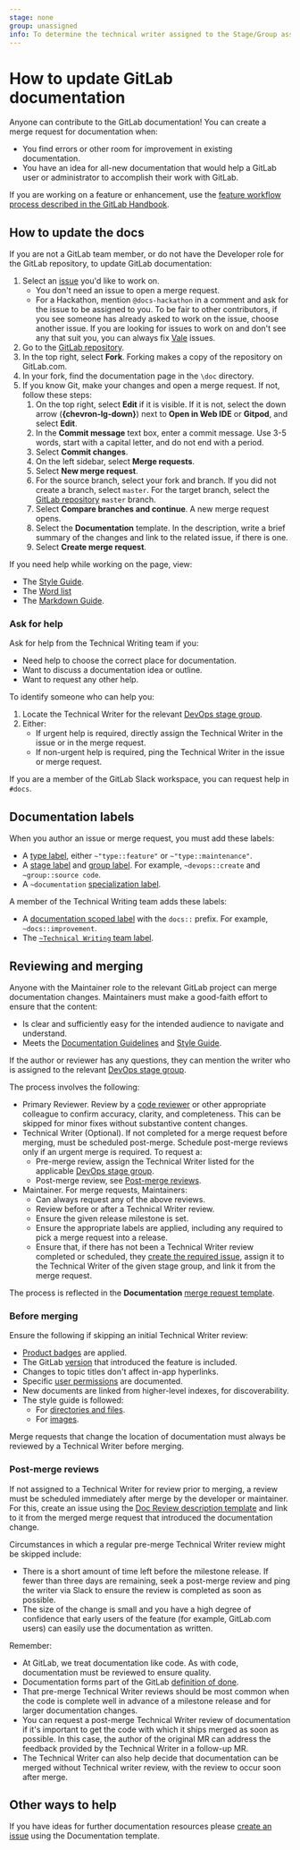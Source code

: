 ```yaml
---
stage: none
group: unassigned
info: To determine the technical writer assigned to the Stage/Group associated with this page, see https://about.gitlab.com/handbook/product/ux/technical-writing/#assignments
---
```


# How to update GitLab documentation

Anyone can contribute to the GitLab documentation! You can create a merge request for documentation when:

- You find errors or other room for improvement in existing documentation.
- You have an idea for all-new documentation that would help a GitLab user or administrator to
  accomplish their work with GitLab.

If you are working on a feature or enhancement, use the
[feature workflow process described in the GitLab Handbook](https://about.gitlab.com/handbook/product/ux/technical-writing/workflow/#documentation-for-a-product-change).

## How to update the docs

If you are not a GitLab team member, or do not have the Developer role for the GitLab repository, to update GitLab documentation:

1. Select an [issue](https://about.gitlab.com/handbook/product/ux/technical-writing/#community-contribution-opportunities) you'd like to work on.
   - You don't need an issue to open a merge request.
   - For a Hackathon, mention `@docs-hackathon` in a comment and ask for the issue to be assigned to you.
     To be fair to other contributors, if you see someone has already asked to work on the issue, choose another issue.
     If you are looking for issues to work on and don't see any that suit you, you can always fix [Vale](testing.md#vale) issues.
1. Go to the [GitLab repository](https://gitlab.com/gitlab-org/gitlab).
1. In the top right, select **Fork**. Forking makes a copy of the repository on GitLab.com.
1. In your fork, find the documentation page in the `\doc` directory.
1. If you know Git, make your changes and open a merge request.
   If not, follow these steps:
   1. On the top right, select **Edit** if it is visible. If it is not, select the down arrow (**{chevron-lg-down}**) next to **Open in Web IDE** or **Gitpod**, and select **Edit**.
   1. In the **Commit message** text box, enter a commit message. Use 3-5 words, start with a capital letter, and do not end with a period.
   1. Select **Commit changes**.
   1. On the left sidebar, select **Merge requests**.
   1. Select **New merge request**.
   1. For the source branch, select your fork and branch. If you did not create a branch, select `master`.
      For the target branch, select the [GitLab repository](https://gitlab.com/gitlab-org/gitlab) `master` branch.
   1. Select **Compare branches and continue**. A new merge request opens.
   1. Select the **Documentation** template. In the description, write a brief summary of the changes and link to the related issue, if there is one.
   1. Select **Create merge request**.

If you need help while working on the page, view:

- The [Style Guide](styleguide/index.md).
- The [Word list](styleguide/word_list.md)
- The [Markdown Guide](https://about.gitlab.com/handbook/markdown-guide/).

### Ask for help

Ask for help from the Technical Writing team if you:

- Need help to choose the correct place for documentation.
- Want to discuss a documentation idea or outline.
- Want to request any other help.

To identify someone who can help you:

1. Locate the Technical Writer for the relevant
   [DevOps stage group](https://about.gitlab.com/handbook/product/ux/technical-writing/#assignments).
1. Either:
   - If urgent help is required, directly assign the Technical Writer in the issue or in the merge request.
   - If non-urgent help is required, ping the Technical Writer in the issue or merge request.

If you are a member of the GitLab Slack workspace, you can request help in `#docs`.

## Documentation labels

When you author an issue or merge request, you must add these labels:

- A [type label](../contributing/issue_workflow.md#type-labels), either `~"type::feature"` or `~"type::maintenance"`.
- A [stage label](../contributing/issue_workflow.md#stage-labels) and [group label](../contributing/issue_workflow.md#group-labels).
  For example, `~devops::create` and `~group::source code`.
- A `~documentation` [specialization label](../contributing/issue_workflow.md#specialization-labels).

A member of the Technical Writing team adds these labels:

- A [documentation scoped label](../../user/project/labels.md#scoped-labels) with the
  `docs::` prefix. For example, `~docs::improvement`.
- The [`~Technical Writing` team label](../contributing/issue_workflow.md#team-labels).

## Reviewing and merging

Anyone with the Maintainer role to the relevant GitLab project can
merge documentation changes. Maintainers must make a good-faith effort to ensure that the content:

- Is clear and sufficiently easy for the intended audience to navigate and understand.
- Meets the [Documentation Guidelines](index.md) and [Style Guide](styleguide/index.md).

If the author or reviewer has any questions, they can mention the writer who is assigned to the relevant
[DevOps stage group](https://about.gitlab.com/handbook/product/ux/technical-writing/#assignments).

The process involves the following:

- Primary Reviewer. Review by a [code reviewer](https://about.gitlab.com/handbook/engineering/projects/)
  or other appropriate colleague to confirm accuracy, clarity, and completeness. This can be skipped
  for minor fixes without substantive content changes.
- Technical Writer (Optional). If not completed for a merge request before merging, must be scheduled
  post-merge. Schedule post-merge reviews only if an urgent merge is required. To request a:
  - Pre-merge review, assign the Technical Writer listed for the applicable
    [DevOps stage group](https://about.gitlab.com/handbook/product/ux/technical-writing/#assignments).
  - Post-merge review, see [Post-merge reviews](#post-merge-reviews).
- Maintainer. For merge requests, Maintainers:
  - Can always request any of the above reviews.
  - Review before or after a Technical Writer review.
  - Ensure the given release milestone is set.
  - Ensure the appropriate labels are applied, including any required to pick a merge request into
    a release.
  - Ensure that, if there has not been a Technical Writer review completed or scheduled, they
    [create the required issue](https://gitlab.com/gitlab-org/gitlab/-/issues/new?issuable_template=Doc%20Review), assign it to the Technical Writer of the given stage group,
    and link it from the merge request.

The process is reflected in the **Documentation**
[merge request template](https://gitlab.com/gitlab-org/gitlab/-/blob/master/.gitlab/merge_request_templates/Documentation.md).

### Before merging

Ensure the following if skipping an initial Technical Writer review:

- [Product badges](styleguide/index.md#product-tier-badges) are applied.
- The GitLab [version](versions.md) that
  introduced the feature is included.
- Changes to topic titles don't affect in-app hyperlinks.
- Specific [user permissions](../../user/permissions.md) are documented.
- New documents are linked from higher-level indexes, for discoverability.
- The style guide is followed:
  - For [directories and files](site_architecture/folder_structure.md).
  - For [images](styleguide/index.md#images).

Merge requests that change the location of documentation must always be reviewed by a Technical
Writer before merging.

### Post-merge reviews

If not assigned to a Technical Writer for review prior to merging, a review must be scheduled
immediately after merge by the developer or maintainer. For this,
create an issue using the [Doc Review description template](https://gitlab.com/gitlab-org/gitlab/-/issues/new?issuable_template=Doc%20Review)
and link to it from the merged merge request that introduced the documentation change.

Circumstances in which a regular pre-merge Technical Writer review might be skipped include:

- There is a short amount of time left before the milestone release. If fewer than three
 days are remaining, seek a post-merge review and ping the writer via Slack to ensure the review is
  completed as soon as possible.
- The size of the change is small and you have a high degree of confidence
  that early users of the feature (for example, GitLab.com users) can easily
  use the documentation as written.

Remember:

- At GitLab, we treat documentation like code. As with code, documentation must be reviewed to
  ensure quality.
- Documentation forms part of the GitLab [definition of done](../contributing/merge_request_workflow.md#definition-of-done).
- That pre-merge Technical Writer reviews should be most common when the code is complete well in
  advance of a milestone release and for larger documentation changes.
- You can request a post-merge Technical Writer review of documentation if it's important to get the
  code with which it ships merged as soon as possible. In this case, the author of the original MR
  can address the feedback provided by the Technical Writer in a follow-up MR.
- The Technical Writer can also help decide that documentation can be merged without Technical
  writer review, with the review to occur soon after merge.

## Other ways to help

If you have ideas for further documentation resources please
[create an issue](https://gitlab.com/gitlab-org/gitlab/-/issues/new?issuable_template=Documentation)
using the Documentation template.
